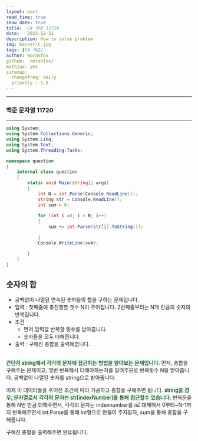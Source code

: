 ```yaml
---
layout: post
read_time: true
show_date: true
title:  C# 백준 11720
date:   2022-12-31
description: How to solve problem
img: banner/C.jpg
tags: [C# 백준]
author: Noranfox
github:  noranfox/
mathjax: yes
sitemap:
  changefreq: daily
  priority : 1.0
---
```


---
### 백준 문자열 11720
---

```c#
using System;
using System.Collections.Generic;
using System.Linq;
using System.Text;
using System.Threading.Tasks;

namespace question
{
    internal class question
    {
        static void Main(string[] args)
        {
            int N = int.Parse(Console.ReadLine());
            string str = Console.ReadLine();
            int sum = 0;
           
            for (int i =0; i < N; i++)
            {
                sum += int.Parse(str[i].ToString());

            }
            Console.WriteLine(sum);

        }
    }
}
```

## 숫자의 합
  - 공백없이 나열된 연속된 숫자들의 합을 구하는 문제입니다.
  - 입력 : 첫째줄에 총진행할 갯수 N이 주어집니다. 2번째줄부터는 N개 만큼의 숫자의 반복입니다. 
  - 조건 
      - 먼저 입력값 반복할 횟수를 받아줍니다. 
      - 숫자들을 모두 더해줍니다.<BR>
  - 출력 : 구해진 총합을 출력해줍니다.<br><br>

  <mark style='background-color: #dcffe4'>간단히 string에서 각각의 문자에 접근하는 방법을 알아보는 문제입니다.</mark>
  먼저, 총합을 구해주는 문제이고, 몇번 반복해서 더해야하는지를 알려주므로 반복횟수 N을 받아줍니다.
  공백없이 나열된 숫자를 string으로 받아줍니다.

  이제 이 데이터들을 주어진 조건에 따라 가공하고 총합을 구해주면 됩니다.
  <mark style='background-color: #dcffe4'>string을 경우, 문자열로서 각각의 문자는 str[indexNumber]를 통해 접근할수 있습니다.</mark>
  반복문을 통해 N번 만큼 더해주면서, 각각의 문자는 indexnumber를 i로 대체해서 0부터~N-1까지 반복해주면서
  int.Parse를 통해 int형으로 만들어 주자말자, sum을 통해 총합을 구해줍니다.

  구해진 총합을 출력해주면 완료됩니다.